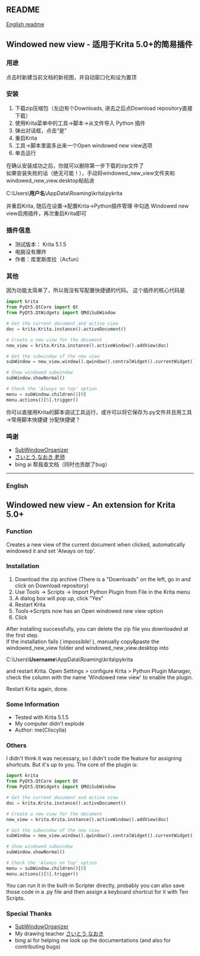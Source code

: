 ## README ##
[English readme](#markdown-header-english)
## Windowed new view - 适用于Krita 5.0+的简易插件 ##

### 用途 ###
点击时新建当前文档的新视图，并自动窗口化和设为置顶

### 安装 ###
1. 下载zip压缩包（左边有个Downloads, 进去之后点Download repository直接下载）
2. 使用Krita菜单中的工具→脚本→从文件导入 Python 插件
3. 弹出对话框，点击“是”
4. 重启Krita
5. 工具→脚本里面多出来一个Open windowed new view选项
6. 单击运行

在确认安装成功之后，你就可以删除第一步下载的zip文件了  
如果安装失败的话（绝无可能！），手动将windowed_new_view文件夹和windowed_new_view.desktop粘贴进

C:\Users\\**用户名**\AppData\Roaming\krita\pykrita

并重启Krita, 随后在设置→配置Krita→Python插件管理 中勾选 Windowed new view启用插件，再次重启Krita即可

### 插件信息 ###

* 测试版本： Krita 5.1.5
* 电脑没有爆炸
* 作者：库里斯库拉（Acfun）

### 其他 ###
因为功能太简单了，所以我没有写配置快捷键的代码。
这个插件的核心代码是

```python
import krita
from PyQt5.QtCore import Qt
from PyQt5.QtWidgets import QMdiSubWindow

# Get the current document and active view
doc = krita.Krita.instance().activeDocument()

# Create a new view for the document
new_view = krita.Krita.instance().activeWindow().addView(doc)

# Get the subwindow of the new view
subWindow = new_view.window().qwindow().centralWidget().currentWidget().activeSubWindow()

# Show windowed subwindow
subWindow.showNormal()

# Check the 'Always on top' option
menu = subWindow.children()[0]
menu.actions()[5].trigger()
```      
你可以直接用Krita的脚本调试工具运行，或许可以将它保存为.py文件并且用工具→常用脚本快捷键 分配快捷键？

### 鸣谢 ###
* [SubWindowOrganizer](https://github.com/wojtryb/kritaSubwindowOrganizer)
* [さいとう なおき 老师](https://twitter.com/_NaokiSaito)
* bing ai 帮我查文档（同时也贡献了bug）

---
### English
## Windowed new view - An extension for Krita 5.0+ ##

### Function ###
Creates a new view of the current document when clicked, automatically windowed it and set 'Always on top'.

### Installation ###
1. Download the zip archive (There is a "Downloads" on the left, go in and click on Download repository)
2. Use Tools → Scripts → Import Python Plugin from File in the Krita menu
3. A dialog box will pop up, click "Yes"
4. Restart Krita
5. Tools→Scripts now has an Open windowed new view option
6. Click

After installing successfully, you can delete the zip file you downloaded at the first step.  
If the installation fails ( impossible! ), manually copy&paste the windowed_new_view folder and windowed_new_view.desktop into

C:\Users\\**Username**\AppData\Roaming\krita\pykrita

and restart Krita. Open Settings > configure Krita > Python Plugin Manager, check the column with the name 'Windowed new view' to enable the plugin.

Restart Krita again, done.

### Some Information ###

* Tested with Krita 5.1.5
* My computer didn't explode
* Author: me(Cliscylla)

### Others ###
I didn't think it was necessary, so I didn't code the feature for assigning shortcuts. But it's up to you.
The core of the plugin is:

```python
import krita
from PyQt5.QtCore import Qt
from PyQt5.QtWidgets import QMdiSubWindow

# Get the current document and active view
doc = krita.Krita.instance().activeDocument()

# Create a new view for the document
new_view = krita.Krita.instance().activeWindow().addView(doc)

# Get the subwindow of the new view
subWindow = new_view.window().qwindow().centralWidget().currentWidget().activeSubWindow()

# Show windowed subwindow
subWindow.showNormal()

# Check the 'Always on top' option
menu = subWindow.children()[0]
menu.actions()[5].trigger()
```      

You can run it in the built-in Scripter directly, probably you can also save those code in a .py file and then assign a keyboard shortcut for it with Ten Scripts.

### Special Thanks ###
* [SubWindowOrganizer](https://github.com/wojtryb/kritaSubwindowOrganizer)
* My drawing teacher [さいとう なおき](https://twitter.com/_NaokiSaito)
* bing ai for helping me look up the documentations (and also for contributing bugs)
